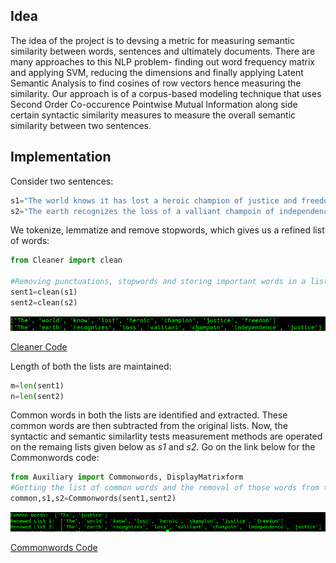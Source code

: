 ## Idea

The idea of the project is to devsing a metric for measuring semantic similarity between words, sentences and ultimately documents. There are many approaches to this NLP problem- finding out word frequency matrix and applying SVM, reducing the dimensions and finally applying Latent Semantic Analysis to find cosines of row vectors hence measuring the similarity. Our approach is of a corpus-based modeling technique that uses Second Order Co-occurence Pointwise Mutual Information along side certain syntactic similarity measures to measure the overall semantic similarity between two sentences.

## Implementation

Consider two sentences: 
```python
s1="The world knows it has lost a heroic champion of justice and freedom"
s2="The earth recognizes the loss of a valliant champoin of independence and justice"
```

We tokenize, lemmatize and remove stopwords, which gives us a refined list of words:
```python
from Cleaner import clean

#Removing punctuations, stopwords and storing important words in a list
sent1=clean(s1)
sent2=clean(s2)
```
![Output](https://github.com/caffeine96/TextSemanticSimilarity/blob/master/TSS%20Snips/Cleaning.png?raw=true)

[Cleaner Code](https://github.com/caffeine96/TextSemanticSimilarity/blob/master/Cleaner.py)


Length of both the lists are maintained:
```python 
m=len(sent1)
n=len(sent2)
```

Common words in both the lists are identified and extracted. These common words are then subtracted from the original lists. Now, the syntactic and semantic similarlity tests measurement methods are operated on the remaing lists given below as *s1* and *s2*. Go on the link below for the Commonwords code:
```python
from Auxiliary import Commonwords, DisplayMatrixform
#Getting the list of common words and the removal of those words from the original list
common,s1,s2=Commonwords(sent1,sent2)
```
![Output](https://github.com/caffeine96/TextSemanticSimilarity/blob/master/TSS%20Snips/CommonWords.png)

[Commonwords Code](https://github.com/caffeine96/TextSemanticSimilarity/blob/master/Auxiliary.py)

